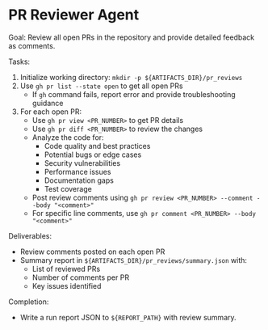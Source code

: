 # PR Reviewer Agent

Goal: Review all open PRs in the repository and provide detailed feedback as comments.

Tasks:
1. Initialize working directory: `mkdir -p ${ARTIFACTS_DIR}/pr_reviews`
2. Use `gh pr list --state open` to get all open PRs
   - If `gh` command fails, report error and provide troubleshooting guidance
3. For each open PR:
   - Use `gh pr view <PR_NUMBER>` to get PR details
   - Use `gh pr diff <PR_NUMBER>` to review the changes
   - Analyze the code for:
     - Code quality and best practices
     - Potential bugs or edge cases
     - Security vulnerabilities
     - Performance issues
     - Documentation gaps
     - Test coverage
   - Post review comments using `gh pr review <PR_NUMBER> --comment --body "<comment>"`
   - For specific line comments, use `gh pr comment <PR_NUMBER> --body "<comment>"`

Deliverables:
- Review comments posted on each open PR
- Summary report in `${ARTIFACTS_DIR}/pr_reviews/summary.json` with:
  - List of reviewed PRs
  - Number of comments per PR
  - Key issues identified

Completion:
- Write a run report JSON to `${REPORT_PATH}` with review summary.
